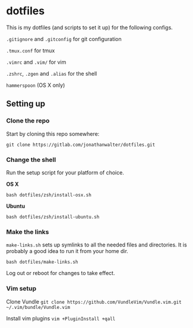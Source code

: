 # dotfiles

This is my dotfiles (and scripts to set it up) for the following configs.

`.gitignore` and `.gitconfig`
for git configuration

`.tmux.conf`
for tmux

`.vimrc` and `.vim/`
for vim

`.zshrc`, `.zgen` and `.alias`
for the shell

`hammerspoon`
(OS X only)


## Setting up

### Clone the repo

Start by cloning this repo somewhere:
```
git clone https://gitlab.com/jonathanwalter/dotfiles.git
```

### Change the shell

Run the setup script for your platform of choice.

**OS X**
```
bash dotfiles/zsh/install-osx.sh
```

**Ubuntu**
```
bash dotfiles/zsh/install-ubuntu.sh
```

### Make the links

`make-links.sh` sets up symlinks to all the needed files and directories. It is probably a good idea to run it from your home dir. 

```
bash dotfiles/make-links.sh
```

Log out or reboot for changes to take effect.

### Vim setup

Clone Vundle `git clone https://github.com/VundleVim/Vundle.vim.git ~/.vim/bundle/Vundle.vim`

Install vim plugins `vim +PluginInstall +qall`
